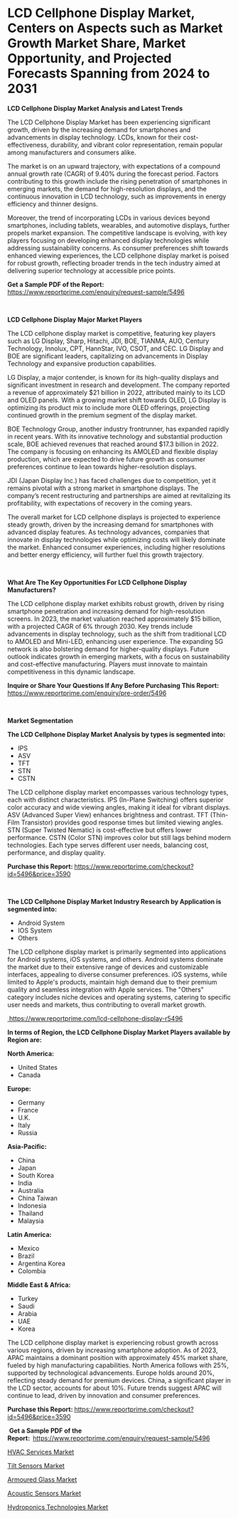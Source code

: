 <p><h1>LCD Cellphone Display Market, Centers on Aspects such as Market Growth Market Share, Market Opportunity, and Projected Forecasts Spanning from 2024 to 2031</h1></p><p><strong>LCD Cellphone Display Market Analysis and Latest Trends</strong></p>
<p><p>The LCD Cellphone Display Market has been experiencing significant growth, driven by the increasing demand for smartphones and advancements in display technology. LCDs, known for their cost-effectiveness, durability, and vibrant color representation, remain popular among manufacturers and consumers alike. </p><p>The market is on an upward trajectory, with expectations of a compound annual growth rate (CAGR) of 9.40% during the forecast period. Factors contributing to this growth include the rising penetration of smartphones in emerging markets, the demand for high-resolution displays, and the continuous innovation in LCD technology, such as improvements in energy efficiency and thinner designs. </p><p>Moreover, the trend of incorporating LCDs in various devices beyond smartphones, including tablets, wearables, and automotive displays, further propels market expansion. The competitive landscape is evolving, with key players focusing on developing enhanced display technologies while addressing sustainability concerns. As consumer preferences shift towards enhanced viewing experiences, the LCD cellphone display market is poised for robust growth, reflecting broader trends in the tech industry aimed at delivering superior technology at accessible price points.</p></p>
<p><strong>Get a Sample PDF of the Report:&nbsp;</strong> <a href="https://www.reportprime.com/enquiry/request-sample/5496?utm_campaign=1141&utm_medium=2&utm_source=Github&utm_content=ia&utm_term=15112024&utm_id=lcd-cellphone-display">https://www.reportprime.com/enquiry/request-sample/5496</a></p>
<p>&nbsp;</p>
<p><strong>LCD Cellphone Display Major Market Players</strong></p>
<p><p>The LCD cellphone display market is competitive, featuring key players such as LG Display, Sharp, Hitachi, JDI, BOE, TIANMA, AUO, Century Technology, Innolux, CPT, HannStar, IVO, CSOT, and CEC. LG Display and BOE are significant leaders, capitalizing on advancements in Display Technology and expansive production capabilities.</p><p>LG Display, a major contender, is known for its high-quality displays and significant investment in research and development. The company reported a revenue of approximately $21 billion in 2022, attributed mainly to its LCD and OLED panels. With a growing market shift towards OLED, LG Display is optimizing its product mix to include more OLED offerings, projecting continued growth in the premium segment of the display market.</p><p>BOE Technology Group, another industry frontrunner, has expanded rapidly in recent years. With its innovative technology and substantial production scale, BOE achieved revenues that reached around $17.3 billion in 2022. The company is focusing on enhancing its AMOLED and flexible display production, which are expected to drive future growth as consumer preferences continue to lean towards higher-resolution displays.</p><p>JDI (Japan Display Inc.) has faced challenges due to competition, yet it remains pivotal with a strong market in smartphone displays. The company’s recent restructuring and partnerships are aimed at revitalizing its profitability, with expectations of recovery in the coming years.</p><p>The overall market for LCD cellphone displays is projected to experience steady growth, driven by the increasing demand for smartphones with advanced display features. As technology advances, companies that innovate in display technologies while optimizing costs will likely dominate the market. Enhanced consumer experiences, including higher resolutions and better energy efficiency, will further fuel this growth trajectory.</p></p>
<p>&nbsp;</p>
<p><strong>What Are The Key Opportunities For LCD Cellphone Display Manufacturers?</strong></p>
<p><p>The LCD cellphone display market exhibits robust growth, driven by rising smartphone penetration and increasing demand for high-resolution screens. In 2023, the market valuation reached approximately $15 billion, with a projected CAGR of 6% through 2030. Key trends include advancements in display technology, such as the shift from traditional LCD to AMOLED and Mini-LED, enhancing user experience. The expanding 5G network is also bolstering demand for higher-quality displays. Future outlook indicates growth in emerging markets, with a focus on sustainability and cost-effective manufacturing. Players must innovate to maintain competitiveness in this dynamic landscape.</p></p>
<p><strong>Inquire or Share Your Questions If Any Before Purchasing This Report:</strong> <a href="https://www.reportprime.com/enquiry/pre-order/5496?utm_campaign=1141&utm_medium=2&utm_source=Github&utm_content=ia&utm_term=15112024&utm_id=lcd-cellphone-display">https://www.reportprime.com/enquiry/pre-order/5496</a></p>
<p>&nbsp;</p>
<p><strong>Market Segmentation</strong></p>
<p><strong>The LCD Cellphone Display Market Analysis by types is segmented into:</strong></p>
<p><ul><li>IPS</li><li>ASV</li><li>TFT</li><li>STN</li><li>CSTN</li></ul></p>
<p><p>The LCD cellphone display market encompasses various technology types, each with distinct characteristics. IPS (In-Plane Switching) offers superior color accuracy and wide viewing angles, making it ideal for vibrant displays. ASV (Advanced Super View) enhances brightness and contrast. TFT (Thin-Film Transistor) provides good response times but limited viewing angles. STN (Super Twisted Nematic) is cost-effective but offers lower performance. CSTN (Color STN) improves color but still lags behind modern technologies. Each type serves different user needs, balancing cost, performance, and display quality.</p></p>
<p><strong>Purchase this Report:&nbsp;</strong><a href="https://www.reportprime.com/checkout?id=5496&price=3590&utm_campaign=1141&utm_medium=2&utm_source=Github&utm_content=ia&utm_term=15112024&utm_id=lcd-cellphone-display">https://www.reportprime.com/checkout?id=5496&price=3590</a></p>
<p>&nbsp;</p>
<p><strong>The LCD Cellphone Display Market Industry Research by Application is segmented into:</strong></p>
<p><ul><li>Android System</li><li>IOS System</li><li>Others</li></ul></p>
<p><p>The LCD cellphone display market is primarily segmented into applications for Android systems, iOS systems, and others. Android systems dominate the market due to their extensive range of devices and customizable interfaces, appealing to diverse consumer preferences. iOS systems, while limited to Apple's products, maintain high demand due to their premium quality and seamless integration with Apple services. The "Others" category includes niche devices and operating systems, catering to specific user needs and markets, thus contributing to overall market growth.</p></p>
<p><a href="https://www.reportprime.com/lcd-cellphone-display-r5496?utm_campaign=1141&utm_medium=2&utm_source=Github&utm_content=ia&utm_term=15112024&utm_id=lcd-cellphone-display">&nbsp;https://www.reportprime.com/lcd-cellphone-display-r5496</a></p>
<p><strong>In terms of Region, the LCD Cellphone Display Market Players available by Region are:</strong></p>
<p>
    <p> <strong> North America: </strong>
        <ul>
            <li>United States</li>
            <li>Canada</li>
        </ul>
        </p> 
    <p> <strong> Europe: </strong>
        <ul>
            <li>Germany</li>
            <li>France</li>
            <li>U.K.</li>
            <li>Italy</li>
            <li>Russia</li>
        </ul>
        </p> 
    <p> <strong> Asia-Pacific: </strong>
        <ul>
            <li>China</li>
            <li>Japan</li>
            <li>South Korea</li>
            <li>India</li>
            <li>Australia</li>
            <li>China Taiwan</li>
            <li>Indonesia</li>
            <li>Thailand</li>
            <li>Malaysia</li>
        </ul>
        </p> 
    <p> <strong> Latin America: </strong>
        <ul>
            <li>Mexico</li>
            <li>Brazil</li>
            <li>Argentina Korea</li>
            <li>Colombia</li>
        </ul>
        </p> 
    <p> <strong> Middle East & Africa: </strong>
        <ul>
            <li>Turkey</li>
            <li>Saudi</li>
            <li>Arabia</li>
            <li>UAE</li>
            <li>Korea</li>
        </ul>
    </p>
    </p>
<p><p>The LCD cellphone display market is experiencing robust growth across various regions, driven by increasing smartphone adoption. As of 2023, APAC maintains a dominant position with approximately 45% market share, fueled by high manufacturing capabilities. North America follows with 25%, supported by technological advancements. Europe holds around 20%, reflecting steady demand for premium devices. China, a significant player in the LCD sector, accounts for about 10%. Future trends suggest APAC will continue to lead, driven by innovation and consumer preferences.</p></p>
<p><strong>Purchase this Report: </strong><a href="https://www.reportprime.com/checkout?id=5496&price=3590&utm_campaign=1141&utm_medium=2&utm_source=Github&utm_content=ia&utm_term=15112024&utm_id=lcd-cellphone-display">https://www.reportprime.com/checkout?id=5496&price=3590</a></p>
<p>&nbsp;<strong>Get a Sample PDF of the Report:&nbsp;&nbsp;</strong><a href="https://www.reportprime.com/enquiry/request-sample/5496?utm_campaign=1141&utm_medium=2&utm_source=Github&utm_content=ia&utm_term=15112024&utm_id=lcd-cellphone-display">https://www.reportprime.com/enquiry/request-sample/5496</a></p>
<p><strong></strong></p>
<p><p><a href="https://issuu.com/reportprime-2/docs/hvac-services-market-size-2030.pptx_ae7812eec2c166?utm_campaign=1141&utm_medium=2&utm_source=Github&utm_content=ia&utm_term=15112024&utm_id=lcd-cellphone-display">HVAC Services Market</a></p><p><a href="https://www.linkedin.com/pulse/tilt-sensors-market-size-share-analysis-growth-trends-forecasts-opctc?utm_campaign=1141&utm_medium=2&utm_source=Github&utm_content=ia&utm_term=15112024&utm_id=lcd-cellphone-display">Tilt Sensors Market</a></p><p><a href="https://www.linkedin.com/pulse/investment-opportunities-armoured-glass-sector-risk-analysis-ldj6f?utm_campaign=1141&utm_medium=2&utm_source=Github&utm_content=ia&utm_term=15112024&utm_id=lcd-cellphone-display">Armoured Glass Market</a></p><p><a href="https://www.linkedin.com/pulse/acoustic-sensors-market-research-report-2024-2031-counsel-market-ojuof?utm_campaign=1141&utm_medium=2&utm_source=Github&utm_content=ia&utm_term=15112024&utm_id=lcd-cellphone-display">Acoustic Sensors Market</a></p><p><a href="https://issuu.com/reportprime-2/docs/hydroponics-technologies-market-siz_24fa08e496f26d?utm_campaign=1141&utm_medium=2&utm_source=Github&utm_content=ia&utm_term=15112024&utm_id=lcd-cellphone-display">Hydroponics Technologies Market</a></p></p>